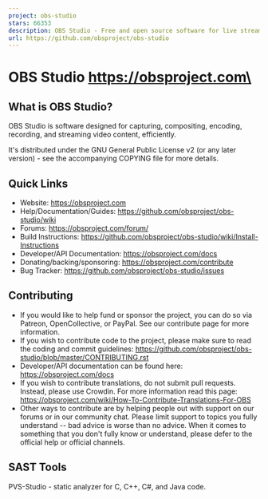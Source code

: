 ```yaml
---
project: obs-studio
stars: 66353
description: OBS Studio - Free and open source software for live streaming and screen recording
url: https://github.com/obsproject/obs-studio
---
```


OBS Studio <https://obsproject.com\>
====================================

What is OBS Studio?
-------------------

OBS Studio is software designed for capturing, compositing, encoding, recording, and streaming video content, efficiently.

It's distributed under the GNU General Public License v2 (or any later version) - see the accompanying COPYING file for more details.

Quick Links
-----------

-   Website: https://obsproject.com
-   Help/Documentation/Guides: https://github.com/obsproject/obs-studio/wiki
-   Forums: https://obsproject.com/forum/
-   Build Instructions: https://github.com/obsproject/obs-studio/wiki/Install-Instructions
-   Developer/API Documentation: https://obsproject.com/docs
-   Donating/backing/sponsoring: https://obsproject.com/contribute
-   Bug Tracker: https://github.com/obsproject/obs-studio/issues

Contributing
------------

-   If you would like to help fund or sponsor the project, you can do so via Patreon, OpenCollective, or PayPal. See our contribute page for more information.
-   If you wish to contribute code to the project, please make sure to read the coding and commit guidelines: https://github.com/obsproject/obs-studio/blob/master/CONTRIBUTING.rst
-   Developer/API documentation can be found here: https://obsproject.com/docs
-   If you wish to contribute translations, do not submit pull requests. Instead, please use Crowdin. For more information read this page: https://obsproject.com/wiki/How-To-Contribute-Translations-For-OBS
-   Other ways to contribute are by helping people out with support on our forums or in our community chat. Please limit support to topics you fully understand -- bad advice is worse than no advice. When it comes to something that you don't fully know or understand, please defer to the official help or official channels.

SAST Tools
----------

PVS-Studio - static analyzer for C, C++, C#, and Java code.
